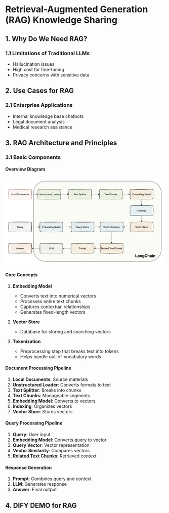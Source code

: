 # Retrieval-Augmented Generation (RAG) Knowledge Sharing

## 1. Why Do We Need RAG?

### 1.1 Limitations of Traditional LLMs

- Hallucination issues
- High cost for fine-tuning
- Privacy concerns with sensitive data

## 2. Use Cases for RAG

### 2.1 Enterprise Applications

- Internal knowledge base chatbots
- Legal document analysis
- Medical research assistance

## 3. RAG Architecture and Principles

### 3.1 Basic Components

#### Overview Diagram

![RAG Flow Diagram](./imgs/rag_flow.png)

#### Core Concepts

1. **Embedding Model**

   - Converts text into numerical vectors
   - Processes entire text chunks
   - Captures contextual relationships
   - Generates fixed-length vectors

2. **Vector Store**

   - Database for storing and searching vectors

3. **Tokenization**
   - Preprocessing step that breaks text into tokens
   - Helps handle out-of-vocabulary words

#### Document Processing Pipeline

1. **Local Documents**: Source materials
2. **Unstructured Loader**: Converts formats to text
3. **Text Splitter**: Breaks into chunks
4. **Text Chunks**: Manageable segments
5. **Embedding Model**: Converts to vectors
6. **Indexing**: Organizes vectors
7. **Vector Store**: Stores vectors

#### Query Processing Pipeline

1. **Query**: User input
2. **Embedding Model**: Converts query to vector
3. **Query Vector**: Vector representation
4. **Vector Similarity**: Compares vectors
5. **Related Text Chunks**: Retrieved context

#### Response Generation

1. **Prompt**: Combines query and context
2. **LLM**: Generates response
3. **Answer**: Final output

## 4. DIFY DEMO for RAG
